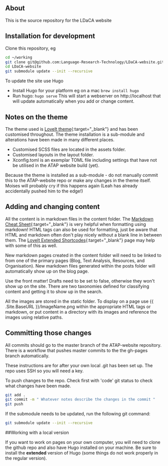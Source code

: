 ## About

This is the source repository for the LDaCA website


## Installation for development

Clone this repository, eg

```bash
cd ~/working
git clone git@github.com:Language-Research-Technology/LDaCA-website.git 
cd LDaCA-website
git submodule update --init --recursive

```

To update the site use Hugo

-  Install Hugo for your platform eg on a mac `brew install hugo`
-  Run hugo: `hugo serve` 
   This will start a webserver on http://localhost that will update automatically when you add or change content.

## Notes on the theme

The theme used is [LoveIt theme](https://hugoloveit.com/){:target="_blank"} and has been customised throughout. The theme installation is a sub-module and alterations have been made in many different places.

- Customised SCSS files are located in the assets folder.
- Customised layouts in the layout folder.
- Xconfig.toml is an exemplar TOML file including settings that have not be utilised in the ATAP website build (yet).

Because the theme is installed as a sub-module - do not manually commit this to the ATAP-website repo or make any changes in the theme itself. Moises will probably cry if this happens again (Leah has already accidentally pushed him to the edge!)

## Adding and changing content



All the content is in markdown files in the content folder. The
[Markdown Cheat Sheet](https://www.markdownguide.org/cheat-sheet/){:target="_blank"} is very helpful when formatting using markdown! HTML tags can also be used for formatting, just be aware that HTML and markdown often don't play nicely without a blank line in between them. The [LoveIt Extended Shortcodes](https://hugoloveit.com/theme-documentation-extended-shortcodes/){:target="_blank"} page may help with some of this as well.

New markdown pages created in the content folder will need to be linked to from one of the primary pages (Blog, Text Analysis, Resources, and Organisation). New markdown files generated within the posts folder will automatically show up on the blog page.

Use the front matter! Drafts need to be set to false, otherwise they won't show up on the site. There are two taxonomies defined for classifying content and getting it to show up in the search. 

All the images are stored in the static folder. To display on a page use
{{ .Site.BaseURL }}/ImageName.png within the appropriate HTML tags or markdown, or put content in a directory with its images and reference the images using relative paths.

## Committing those changes

All commits should go to the master branch of the ATAP-website repository. There is a workflow that pushes master commits to the the gh-pages branch automatically.

These instructions are for after your own local .git has been set up. The repo uses SSH so you will need a key.

To push changes to the repo. Check first with 'code' git status 
to check what changes have been made.

```bash
git add .
git commit -m " Whatever notes describe the changes in the commit "
git push
```

If the submodule needs to be updated, run the following git command:
 
```bash
git submodule update --init --recursive
```
##Working with a local version

If you want to work on pages on your own computer, you will need to clone the github repo and also have Hugo installed on your machine. Be sure to install the **extended** version of Hugo (some things do not work properly in the regular version).
